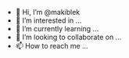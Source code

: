 - 👋 Hi, I’m @makiblek
- 👀 I’m interested in ...
- 🌱 I’m currently learning ...
- 💞️ I’m looking to collaborate on ...
- 📫 How to reach me ...

<!---
makiblek/makiblek is a ✨ special ✨ repository because its `README.md` (this file) appears on your GitHub profile.
You can click the Preview link to take a look at your changes.
--->
